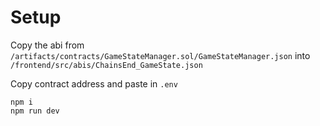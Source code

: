 # Setup

Copy the abi from ``/artifacts/contracts/GameStateManager.sol/GameStateManager.json`` into ``/frontend/src/abis/ChainsEnd_GameState.json``

Copy contract address and paste in ``.env``

```shell
npm i
npm run dev
```